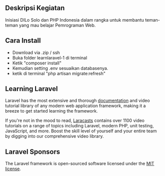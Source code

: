 
## Deskripsi Kegiatan
Inisiasi DILo Solo dan PHP Indonesia dalam rangka untuk membantu teman-teman yang mau belajar Pemrograman Web.

## Cara Install
- Download via .zip / ssh
- Buka folder learnlaravel-1 di terminal
- Ketik "composer install"
- Kemudian setting .env sesuaikan databasenya.
- ketik di terminal "php artisan migrate:refresh"

## Learning Laravel

Laravel has the most extensive and thorough [documentation](https://laravel.com/docs) and video tutorial library of any modern web application framework, making it a breeze to get started learning the framework.

If you're not in the mood to read, [Laracasts](https://laracasts.com) contains over 1100 video tutorials on a range of topics including Laravel, modern PHP, unit testing, JavaScript, and more. Boost the skill level of yourself and your entire team by digging into our comprehensive video library.

## Laravel Sponsors

The Laravel framework is open-sourced software licensed under the [MIT license](https://opensource.org/licenses/MIT).
